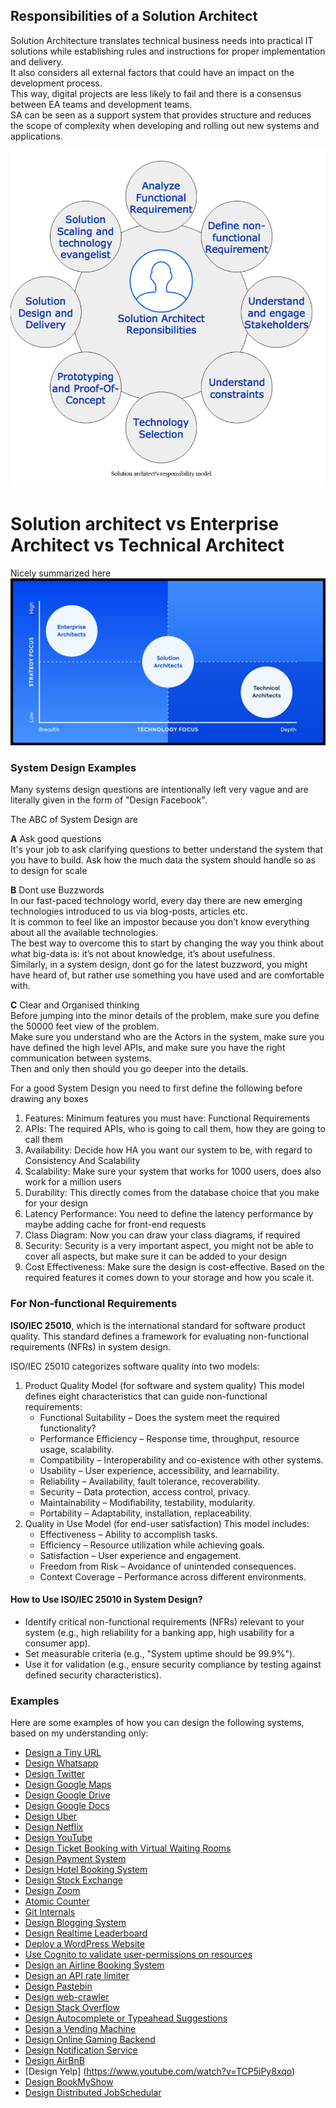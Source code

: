 ## Responsibilities of a Solution Architect

Solution Architecture translates technical business needs into practical IT solutions while establishing rules and instructions for proper implementation and delivery.  
It also considers all external factors that could have an impact on the development process.  
This way, digital projects are less likely to fail and there is a consensus between EA teams and development teams.   
SA can be seen as a support system that provides structure and reduces the scope of complexity when developing and rolling out new systems and applications.


![img](imgs/SolutionArchitectResponsibility.PNG)

# Solution architect vs Enterprise Architect vs Technical Architect

Nicely summarized here
![img](imgs/solution_vs_technical_enterprise.jpeg)

### System Design Examples

Many systems design questions are intentionally left very vague and are literally given in the form of "Design Facebook".<br>

The ABC of System Design are

**A** Ask good questions   
It's your job to ask clarifying questions to better understand the system that you have to build.
Ask how the much data the system should handle so as to design for scale

**B** Dont use Buzzwords  
In our fast-paced technology world, every day there are new emerging technologies introduced to us via blog-posts, articles etc.<br>
It is common to feel like an impostor because you don’t know everything about all the available technologies.<br> 
The best way to overcome this to start by changing the way you think about what big-data is: it’s not about knowledge, it’s about usefulness.<br>
Similarly, in a system design, dont go for the latest buzzword, you might have heard of, but rather use something you have used and are comfortable with.

**C** Clear and Organised thinking  
Before jumping into the minor details of the problem, make sure you define the 50000 feet view of the problem.<br>
Make sure you understand who are the Actors in the system, make sure you have defined the high level APIs, and make sure you have the right communication between systems.<br>
Then and only then should you go deeper into the details.


For a good System Design you need to first define the following before drawing any boxes

1. Features:      Minimum features you must have: Functional Requirements
2. APIs:          The required APIs, who is going to call them, how they are going to call them
3. Availability:  Decide how HA you want our system to be, with regard to Consistency And Scalability
4. Scalability:   Make sure your system that works for 1000 users, does also work for a million users
5. Durability:    This directly comes from the database choice that you make for your design
6. Latency Performance:  You need to define the latency performance by maybe adding cache for front-end requests 
7. Class Diagram:  Now you can draw your class diagrams, if required
8. Security:        Security is a very important aspect, you might not be able to cover all aspects, but make sure it can be added to your design 
9. Cost Effectiveness: Make sure the design is cost-effective. Based on the required features it comes down to your storage and how you scale it. 



### For Non-functional Requirements
**ISO/IEC 25010**, which is the international standard for software product quality. This standard defines a framework for evaluating non-functional requirements (NFRs) in system design.

ISO/IEC 25010 categorizes software quality into two models:

1. Product Quality Model (for software and system quality)
This model defines eight characteristics that can guide non-functional requirements:
    * Functional Suitability – Does the system meet the required functionality?
    * Performance Efficiency – Response time, throughput, resource usage, scalability.
    * Compatibility – Interoperability and co-existence with other systems.
    * Usability – User experience, accessibility, and learnability.
    * Reliability – Availability, fault tolerance, recoverability.
    * Security – Data protection, access control, privacy.
    * Maintainability – Modifiability, testability, modularity.
    * Portability – Adaptability, installation, replaceability.
2. Quality in Use Model (for end-user satisfaction)
This model includes:
    * Effectiveness – Ability to accomplish tasks.
    * Efficiency – Resource utilization while achieving goals.
    * Satisfaction – User experience and engagement.
    * Freedom from Risk – Avoidance of unintended consequences.
    * Context Coverage – Performance across different environments.

#### How to Use ISO/IEC 25010 in System Design?
* Identify critical non-functional requirements (NFRs) relevant to your system (e.g., high reliability for a banking app, high usability for a consumer app).
* Set measurable criteria (e.g., "System uptime should be 99.9%").
* Use it for validation (e.g., ensure security compliance by testing against defined security characteristics). 


### Examples
Here are some examples of how you can design the following systems, based on my understanding only:

* [Design a Tiny URL](tinyurl.md)
* [Design Whatsapp](whatsapp.md)
* [Design Twitter](twitter.md)
* [Design Google Maps](google-maps.md)
* [Design Google Drive](google-drive.md)
* [Design Google Docs](google-docs.md)
* [Design Uber](uber.md)
* [Design Netflix](netflix.md)
* [Design YouTube](youtube.md)
* [Design Ticket Booking with Virtual Waiting Rooms](virtual-waiting-room.md)
* [Design Payment System](https://newsletter.pragmaticengineer.com/p/designing-a-payment-system?s=r)
* [Design Hotel Booking System](hotel-booking.md)
* [Design Stock Exchange](stock-exchange.md)
* [Design Zoom](https://www.codekarle.com/system-design/Zoom-system-design.html)
* [Atomic Counter](atomic-counter.md)
* [Git Internals](https://github.blog/2022-08-29-gits-database-internals-i-packed-object-store/)
* [Design Blogging System](blogging-system.md)
* [Design Realtime Leaderboard](leaderboard.md)
* [Deploy a WordPress Website](https://github.com/acantril/learn-cantrill-io-labs/tree/master/aws-elastic-wordpress-evolution)
* [Use Cognito to validate user-permissions on resources](cognito-roles.md)
* [Design an Airline Booking System](airline-booking.md)
* [Design an API rate limiter](api-rate-limiter.md)
* [Design Pastebin](pastebin.md)
* [Design web-crawler](web-crawler.md)
* [Design Stack Overflow](https://www.youtube.com/watch?v=k4xr-UHfWtM)
* [Design Autocomplete or Typeahead Suggestions](https://www.youtube.com/watch?v=us0qySiUsGU)
* [Design a Vending Machine](https://www.youtube.com/watch?v=D0kDMUgo27c)
* [Design Online Gaming Backend](https://www.youtube.com/watch?v=K3Z1PY2vr3Q)
* [Design Notification Service](https://www.youtube.com/watch?v=CUwt9_l0DOg)
* [Design AirBnB](https://www.youtube.com/watch?v=YyOXt2MEkv4)
* [Design Yelp] (https://www.youtube.com/watch?v=TCP5iPy8xqo)
* [Design BookMyShow](https://www.youtube.com/watch?v=lBAwJgoO3Ek)
* [Design Distributed JobSchedular](https://www.youtube.com/watch?v=WTxG5880EH8)

